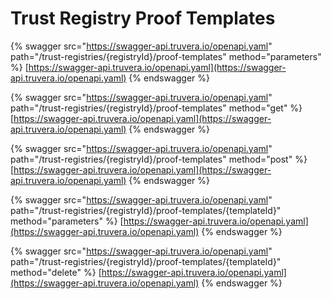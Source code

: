 # Trust Registry Proof Templates

{% swagger src="https://swagger-api.truvera.io/openapi.yaml" path="/trust-registries/{registryId}/proof-templates" method="parameters" %}
[https://swagger-api.truvera.io/openapi.yaml](https://swagger-api.truvera.io/openapi.yaml)
{% endswagger %}

{% swagger src="https://swagger-api.truvera.io/openapi.yaml" path="/trust-registries/{registryId}/proof-templates" method="get" %}
[https://swagger-api.truvera.io/openapi.yaml](https://swagger-api.truvera.io/openapi.yaml)
{% endswagger %}

{% swagger src="https://swagger-api.truvera.io/openapi.yaml" path="/trust-registries/{registryId}/proof-templates" method="post" %}
[https://swagger-api.truvera.io/openapi.yaml](https://swagger-api.truvera.io/openapi.yaml)
{% endswagger %}

{% swagger src="https://swagger-api.truvera.io/openapi.yaml" path="/trust-registries/{registryId}/proof-templates/{templateId}" method="parameters" %}
[https://swagger-api.truvera.io/openapi.yaml](https://swagger-api.truvera.io/openapi.yaml)
{% endswagger %}

{% swagger src="https://swagger-api.truvera.io/openapi.yaml" path="/trust-registries/{registryId}/proof-templates/{templateId}" method="delete" %}
[https://swagger-api.truvera.io/openapi.yaml](https://swagger-api.truvera.io/openapi.yaml)
{% endswagger %}

